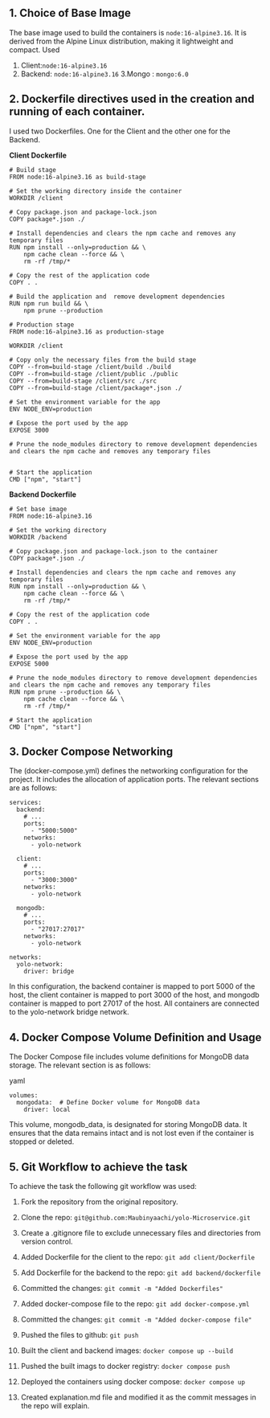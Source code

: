 ## 1. Choice of Base Image
 The base image used to build the containers is `node:16-alpine3.16`. It is derived from the Alpine Linux distribution, making it lightweight and compact. 
 Used 
 1. Client:`node:16-alpine3.16`
 2. Backend: `node:16-alpine3.16`
 3.Mongo : `mongo:6.0 `
       

## 2. Dockerfile directives used in the creation and running of each container.
 I used two Dockerfiles. One for the Client and the other one for the Backend.

**Client Dockerfile**

```
# Build stage
FROM node:16-alpine3.16 as build-stage

# Set the working directory inside the container
WORKDIR /client

# Copy package.json and package-lock.json
COPY package*.json ./

# Install dependencies and clears the npm cache and removes any temporary files
RUN npm install --only=production && \
    npm cache clean --force && \
    rm -rf /tmp/*

# Copy the rest of the application code
COPY . .

# Build the application and  remove development dependencies
RUN npm run build && \
    npm prune --production

# Production stage
FROM node:16-alpine3.16 as production-stage

WORKDIR /client

# Copy only the necessary files from the build stage
COPY --from=build-stage /client/build ./build
COPY --from=build-stage /client/public ./public
COPY --from=build-stage /client/src ./src
COPY --from=build-stage /client/package*.json ./

# Set the environment variable for the app
ENV NODE_ENV=production

# Expose the port used by the app
EXPOSE 3000

# Prune the node_modules directory to remove development dependencies and clears the npm cache and removes any temporary files


# Start the application
CMD ["npm", "start"]

```
**Backend Dockerfile**

```
# Set base image
FROM node:16-alpine3.16

# Set the working directory
WORKDIR /backend

# Copy package.json and package-lock.json to the container
COPY package*.json ./

# Install dependencies and clears the npm cache and removes any temporary files
RUN npm install --only=production && \
    npm cache clean --force && \
    rm -rf /tmp/*

# Copy the rest of the application code
COPY . .

# Set the environment variable for the app
ENV NODE_ENV=production

# Expose the port used by the app
EXPOSE 5000

# Prune the node_modules directory to remove development dependencies and clears the npm cache and removes any temporary files
RUN npm prune --production && \
    npm cache clean --force && \
    rm -rf /tmp/*

# Start the application
CMD ["npm", "start"]

```

## 3. Docker Compose Networking
The (docker-compose.yml) defines the networking configuration for the project. It includes the allocation of application ports. The relevant sections are as follows:


```
services:
  backend:
    # ...
    ports:
      - "5000:5000"
    networks:
      - yolo-network

  client:
    # ...
    ports:
      - "3000:3000"
    networks:
      - yolo-network
  
  mongodb:
    # ...
    ports:
      - "27017:27017"
    networks:
      - yolo-network

networks:
  yolo-network:
    driver: bridge
```
In this configuration, the backend container is mapped to port 5000 of the host, the client container is mapped to port 3000 of the host, and mongodb container is mapped to port 27017 of the host. All containers are connected to the yolo-network bridge network.


## 4.  Docker Compose Volume Definition and Usage
The Docker Compose file includes volume definitions for MongoDB data storage. The relevant section is as follows:

yaml

```
volumes:
  mongodata:  # Define Docker volume for MongoDB data
    driver: local

```
This volume, mongodb_data, is designated for storing MongoDB data. It ensures that the data remains intact and is not lost even if the container is stopped or deleted.

## 5. Git Workflow to achieve the task

To achieve the task the following git workflow was used:

1. Fork the repository from the original repository.
2. Clone the repo: `git@github.com:Maubinyaachi/yolo-Microservice.git`
3. Create a .gitignore file to exclude unnecessary     files and directories from version control.
4. Added Dockerfile for the client to the repo:
`git add client/Dockerfile`
5. Add Dockerfile for the backend to the repo:
`git add backend/dockerfile`
6. Committed the changes:
`git commit -m "Added Dockerfiles"`
7. Added docker-compose file to the repo:
`git add docker-compose.yml`
8. Committed the changes:
`git commit -m "Added docker-compose file"`
9. Pushed the files to github:
`git push `
10. Built the client and backend images:
`docker compose up --build`
11. Pushed the built imags to docker registry:
`docker compose push`
12. Deployed the containers using docker compose:
`docker compose up`

13. Created explanation.md file and modified it as the commit messages in the repo will explain.

